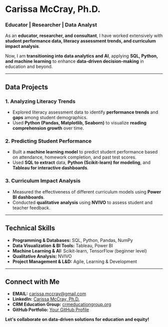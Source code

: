 # Carissa McCray, Ph.D.  
### Educator | Researcher | Data Analyst  

As an **educator, researcher, and consultant**, I have worked extensively with **student performance data, literacy assessment trends, and curriculum impact analysis**.  

Now, I am **transitioning into data analytics and AI**, applying **SQL, Python, and machine learning** to enhance **data-driven decision-making** in education and beyond.  

---

## Data Projects  

### **1. Analyzing Literacy Trends**
- Explored literacy assessment data to identify **performance trends** and **gaps** among student demographics.
- Used **Python (Pandas, Matplotlib, Seaborn)** to visualize **reading comprehension growth** over time.

### **2. Predicting Student Performance**
- Built a **machine learning model** to predict student performance based on attendance, homework completion, and past test scores.
- Used **SQL to extract** data, **Python (Scikit-learn) for modeling**, and **Tableau for interactive dashboards**.

### **3. Curriculum Impact Analysis**
- Measured the effectiveness of different curriculum models using **Power BI dashboards**.
- Conducted **qualitative analysis** using **NVIVO** to assess student and teacher feedback.

---

## Technical Skills  

- **Programming & Databases:** SQL, Python, Pandas, NumPy  
- **Data Visualization & BI Tools:** Tableau, Power BI  
- **Machine Learning & AI:** Scikit-learn, TensorFlow (beginner level)  
- **Qualitative Analysis:** NVIVO  
- **Project Management & L&D:** Agile, Learning & Development  

---

## Connect with Me  
- **EMAIL:** carissa.mccray@gmail.com 
- **LinkedIn:** [Carissa McCray, Ph.D.](https://www.linkedin.com/in/carissa-mccray-phd)  
- **CRM Education Group:** [crmeducationgroup.org](https://crmeducationgroup.org/)  
- **GitHub Portfolio:** [Your GitHub Profile](https://github.com/yourgithubusername)  

**Let's collaborate on data-driven solutions for education and equity!**
